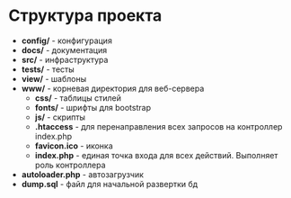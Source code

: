 # Структура проекта
* **config/**  - конфигурация
* **docs/** - документация
* **src/** - инфраструктура
* **tests/** - тесты
* **view/** - шаблоны
* **www/** - корневая директория для веб-сервера
    * **css/** - таблицы стилей
    * **fonts/** - шрифты для bootstrap
    * **js/** - скрипты
    * **.htaccess** - для перенаправления всех запросов на контроллер index.php
    * **favicon.ico** - иконка
    * **index.php** - единая точка входа для всех действий. Выполняет роль контроллера
* **autoloader.php** - автозагрузчик
* **dump.sql** - файл для начальной развертки бд 